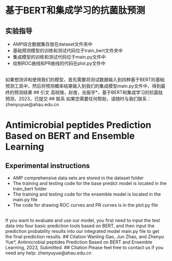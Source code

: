 # 基于BERT和集成学习的抗菌肽预测
## 实验指导
* AMP综合数据集存放在dataset文件夹中
* 基础预测模型的训练和测试代码位于train_bert文件夹中
* 集成模型的训练和测试代码位于main.py文件中
* 绘制ROC曲线和PR曲线的代码在plot.py文件中<br>
<br>
如果想测评和使用我们的模型，首先需要将测试数据输入到四种基于BERT的基础预测工具中，然后将预测概率结果输入到我们的集成模型main.py文件中，得到最终的预测结果
## 引文
高皖陵，赵俊，岳振宇*，基于BERT和集成学习的抗菌肽预测，2023，已提交
## 联系
如果您需要任何帮助，请随时与我们联系：zhenyuyue@ahau.edu.cn

# Antimicrobial peptides Prediction Based on BERT and Ensemble Learning
## Experimental instructions
* AMP comprehensive data sets are stored in the dataset folder
* The training and testing code for the base predict model is located in the train_bert folder
* The training and testing code for the ensemble model is located in the main.py file
* The code for drawing ROC curves and PR curves is in the plot.py file<br>
<br>
If you want to evaluate and use our model, you first need to input the test data into four basic prediction tools based on BERT, and then input the prediction probability results into our integrated model main.py file to get the final prediction results.
## Citation
Wanling Gao, Jun Zhao, and Zhenyu Yue*, Antimicrobial peptides Prediction Based on BERT and Ensemble Learning, 2023, Submitted.
## Citation
Please feel free to contact us if you need any help: zhenyuyue@ahau.edu.cn
